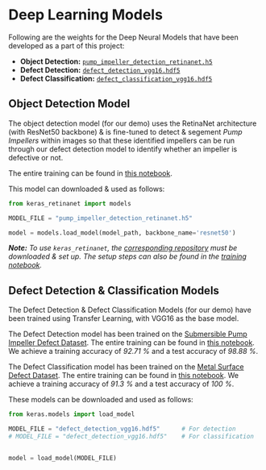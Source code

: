 # Deep Learning Models

Following are the weights for the Deep Neural Models that have been developed as a part of this project:

- __Object Detection:__ [`pump_impeller_detection_retinanet.h5`](https://drive.google.com/file/d/1QGebcE24wIKiALsztVm0wLPkMKBS4LSI/view?usp=sharing)
- __Defect Detection:__ [`defect_detection_vgg16.hdf5`](https://drive.google.com/file/d/1TLaEuDm_GJ5h-zi7f1E-Nr2n4bGRRbr_/view?usp=sharing)
- __Defect Classification:__ [`defect_classification_vgg16.hdf5`](https://drive.google.com/file/d/1OdA9lB7lfvWxQZKCLMNvEmmXWchUbhuj/view?usp=sharing)

## Object Detection Model

The object detection model (for our demo) uses the RetinaNet architecture (with ResNet50 backbone) & is fine-tuned to detect & segement _Pump Impellers_ within images so that these identified impellers can be run through our defect detection model to identify whether an impeller is defective or not.

The entire training can be found in [this notebook](./ObjectDetectionRetinanet.ipynb).

This model can downloaded & used as follows:

```python
from keras_retinanet import models

MODEL_FILE = "pump_impeller_detection_retinanet.h5" 

model = models.load_model(model_path, backbone_name='resnet50')
```

_**Note:** To use `keras_retinanet`, the [corresponding repository]() must be downloaded & set up. The setup steps can also be found in the [training notebook](./ObjectDetectionRetinanet.ipynb)._


## Defect Detection & Classification Models

The Defect Detection & Defect Classification Models (for our demo) have been trained using Transfer Learning, with VGG16 as the base model.

The Defect Detection model has been trained on the [Submersible Pump Impeller Defect Dataset](https://www.kaggle.com/ravirajsinh45/real-life-industrial-dataset-of-casting-product). The entire training can be found in [this notebook](./DefectDetectionVGG.ipynb). We achieve a training accuracy of _92.71 %_ and a test accuracy of _98.88 %_.

The Defect Classification model has been trained on the [Metal Surface Defect Dataset](https://www.kaggle.com/fantacher/neu-metal-surface-defects-data). The entire training can be found in [this notebook](./DefectClassificationVGG.ipynb). We achieve a training accuracy of _91.3 %_ and a test accuracy of _100 %_.

These models can be downloaded and used as follows:

```python
from keras.models import load_model 

MODEL_FILE = "defect_detection_vgg16.hdf5"      # For detection
# MODEL_FILE = "defect_detection_vgg16.hdf5"    # For classification


model = load_model(MODEL_FILE)
```